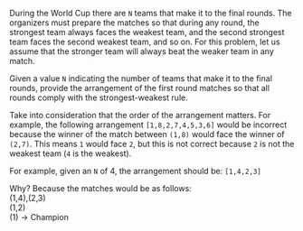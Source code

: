 During the World Cup there are `N` teams that make it to the final rounds. The organizers must prepare the matches so that during any round, the strongest team always faces the weakest team, and the second strongest team faces the second weakest team, and so on. For this problem, let us assume that the stronger team will always beat the weaker team in any match.

Given a value `N` indicating the number of teams that make it to the final rounds, provide the arrangement of the first round matches so that all rounds comply with the strongest-weakest rule.

Take into consideration that the order of the arrangement matters. For example, the following arrangement `[1,8,2,7,4,5,3,6]` would be incorrect because the winner of the match between `(1,8)` would face the winner of `(2,7)`. This means `1` would face `2`, but this is not correct because `2` is not the weakest team (`4` is the weakest).  

For example, given an `N` of 4, the arrangement should be: `[1,4,2,3]`

Why? Because the matches would be as follows:   
(1,4),(2,3)  
(1,2)  
(1) -> Champion